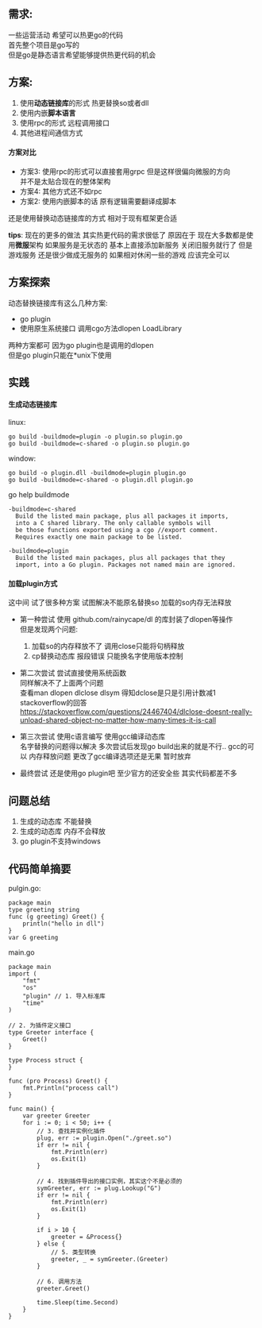 ## 需求:
一些运营活动 希望可以热更go的代码  
首先整个项目是go写的   
但是go是静态语言希望能够提供热更代码的机会  

## 方案:
1. 使用**动态链接库**的形式 热更替换so或者dll
2. 使用内嵌**脚本语言**
3. 使用rpc的形式 远程调用接口
4. 其他进程间通信方式

#### 方案对比
- 方案3: 使用rpc的形式可以直接套用grpc 但是这样很偏向微服的方向  
并不是太贴合现在的整体架构
- 方案4: 其他方式还不如rpc
- 方案2: 使用内嵌脚本的话 原有逻辑需要翻译成脚本  

还是使用替换动态链接库的方式 相对于现有框架更合适

**tips**: 现在的更多的做法 其实热更代码的需求很低了 
原因在于 现在大多数都是使用**微服**架构 如果服务是无状态的 基本上直接添加新服务 关闭旧服务就行了
但是游戏服务 还是很少做成无服务的 如果相对休闲一些的游戏 应该完全可以

## 方案探索
动态替换链接库有这么几种方案:
- go plugin
- 使用原生系统接口 调用cgo方法dlopen LoadLibrary

两种方案都可 因为go plugin也是调用的dlopen  
但是go plugin只能在*unix下使用

## 实践
#### 生成动态链接库
linux:
```
go build -buildmode=plugin -o plugin.so plugin.go
go build -buildmode=c-shared -o plugin.so plugin.go
```
window:
```
go build -o plugin.dll -buildmode=plugin plugin.go
go build -buildmode=c-shared -o plugin.dll plugin.go
```
go help buildmode
```
-buildmode=c-shared
  Build the listed main package, plus all packages it imports,
  into a C shared library. The only callable symbols will
  be those functions exported using a cgo //export comment.
  Requires exactly one main package to be listed.

-buildmode=plugin
  Build the listed main packages, plus all packages that they
  import, into a Go plugin. Packages not named main are ignored.
```

#### 加载plugin方式
这中间 试了很多种方案 试图解决不能原名替换so 加载的so内存无法释放
- 第一种尝试 使用 github.com/rainycape/dl 的库封装了dlopen等操作  
  但是发现两个问题:  
  1. 加载so的内存释放不了 调用close只能将句柄释放
  2. cp替换动态库 报段错误 只能换名字使用版本控制

- 第二次尝试 尝试直接使用系统函数  
  同样解决不了上面两个问题  
  查看man dlopen dlclose dlsym 得知dclose是只是引用计数减1  
  stackoverflow的回答 https://stackoverflow.com/questions/24467404/dlclose-doesnt-really-unload-shared-object-no-matter-how-many-times-it-is-call

- 第三次尝试 使用c语言编写 使用gcc编译动态库  
  名字替换的问题得以解决  多次尝试后发现go build出来的就是不行.. gcc的可以
  内存释放问题 更改了gcc编译选项还是无果 暂时放弃
- 最终尝试 还是使用go plugin吧 至少官方的还安全些 其实代码都差不多
  
## 问题总结
1. 生成的动态库 不能替换
2. 生成的动态库 内存不会释放
3. go plugin不支持windows

## 代码简单摘要
pulgin.go:
```
package main
type greeting string
func (g greeting) Greet() {
	println("hello in dll")
}
var G greeting
```

main.go
```
package main
import (
	"fmt"
	"os"
	"plugin" // 1. 导入标准库
	"time"
)

// 2. 为插件定义接口
type Greeter interface {
	Greet()
}

type Process struct {
}

func (pro Process) Greet() {
	fmt.Println("process call")
}

func main() {
	var greeter Greeter
	for i := 0; i < 50; i++ {
		// 3. 查找并实例化插件
		plug, err := plugin.Open("./greet.so")
		if err != nil {
			fmt.Println(err)
			os.Exit(1)
		}

		// 4. 找到插件导出的接口实例，其实这个不是必须的
		symGreeter, err := plug.Lookup("G")
		if err != nil {
			fmt.Println(err)
			os.Exit(1)
		}

		if i > 10 {
			greeter = &Process{}
		} else {
			// 5. 类型转换
			greeter, _ = symGreeter.(Greeter)
		}

		// 6. 调用方法
		greeter.Greet()

		time.Sleep(time.Second)
	}
}
```
